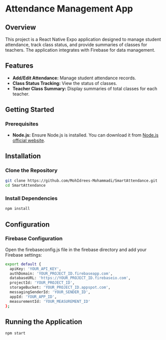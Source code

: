 # Attendance Management App

## Overview

This project is a React Native Expo application designed to manage student attendance, track class status, and provide summaries of classes for teachers. The application integrates with Firebase for data management.

## Features

- **Add/Edit Attendance:** Manage student attendance records.
- **Class Status Tracking:** View the status of classes.
- **Teacher Class Summary:** Display summaries of total classes for each teacher.

## Getting Started

### Prerequisites

- **Node.js:** Ensure Node.js is installed. You can download it from [Node.js official website](https://nodejs.org/).

## Installation
### Clone the Repository
 ```bash
git clone https://github.com/MohIdrees-Mohammadi/SmartAttendance.git
cd SmartAttendance
```

### Install Dependencies
```bash
npm install
```
## Configuration
### Firebase Configuration
Open the firebaseconfig.js file in the firebase directory and add your Firebase settings:
```bash
export default {
  apiKey: 'YOUR_API_KEY',
  authDomain: 'YOUR_PROJECT_ID.firebaseapp.com',
  databaseURL: 'https://YOUR_PROJECT_ID.firebaseio.com',
  projectId: 'YOUR_PROJECT_ID',
  storageBucket: 'YOUR_PROJECT_ID.appspot.com',
  messagingSenderId: 'YOUR_SENDER_ID',
  appId: 'YOUR_APP_ID',
  measurementId: 'YOUR_MEASUREMENT_ID'
};
```

## Running the Application
```bash
npm start
